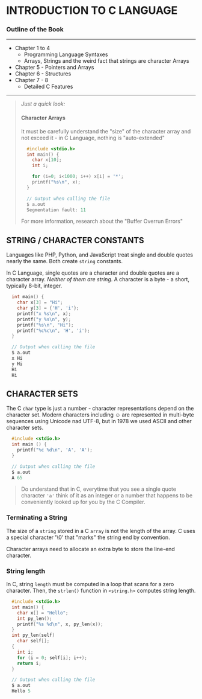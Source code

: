 # INTRODUCTION TO C LANGUAGE

### Outline of the Book

---

- Chapter 1 to 4
  - Programming Language Syntaxes
  - Arrays, Strings and the weird fact that strings are character Arrays
- Chapter 5 - Pointers and Arrays
- Chapter 6 - Structures
- Chapter 7 - 8
  - Detailed C Features

---

> _Just a quick look:_
>
> #### Character Arrays
>
> It must be carefully understand the "size" of the character array and not exceed it - in C Language, nothing is "auto-extended"
>
> ```C
>   #include <stdio.h>
>   int main() {
>     char x[10];
>     int i;
>
>     for (i=0; i<1000; i++) x[i] = '*';
>     printf("%s\n", x);
>   }
>
>   // Output when calling the file
>   $ a.out
>   Segmentation fault: 11
> ```
>
> For more information, research about the "Buffer Overrun Errors"

## STRING / CHARACTER CONSTANTS

Languages like PHP, Python, and JavaScript treat single and double quotes nearly the same. Both create `string` constants.

In C Language, single quotes are a character and double quotes are a character array. _Neither of them are string_.
A character is a byte - a short, typically 8-bit, integer.

```C
  int main() {
    char x[3] = "Hi";
    char y[3] = {'H', 'i'};
    printf("x %s\n", x);
    printf("y %s\n", y);
    printf("%s\n", "Hi");
    printf("%c%c\n", 'H', 'i');
  }

  // Output when calling the file
  $ a.out
  x Hi
  y Hi
  Hi
  Hi
```

## CHARACTER SETS

The C `char` type is just a number - character representations depend on the character set.
Modern characters including ☺️ are represented in multi-byte sequences using Unicode nad UTF-8, but in 1978 we used ASCII and other character sets.

```C
  #include <stdio.h>
  int main () {
    printf("%c %d\n", 'A', 'A');
  }

  // Output when calling the file
  $ a.out
  A 65
```

> Do understand that in C, everytime that you see a single quote character `'a'` think of it as an integer or a number that happens to be conveniently looked up for you by the C Compiler.

### Terminating a String

The size of a `string` stored in a C `array` is not the length of the array.
C uses a special character '\0' that "marks" the string end by convention.

Character arrays need to allocate an extra byte to store the line-end character.

### String length

In C, string `length` must be computed in a loop that scans for a zero character.
Then, the `strlen()` function in `<string.h>` computes string length.

```C
  #include <stdio.h>
  int main() {
    char x[] = "Hello";
    int py_len();
    printf("%s %d\n", x, py_len(x));
  }
  int py_len(self)
    char self[];
  {
    int i;
    for (i = 0; self[i]; i++);
    return i;
  }

  // Output when calling the file
  $ a.out
  Hello 5
```

